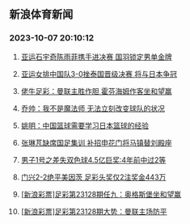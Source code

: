 ## 新浪体育新闻 
### 2023-10-07 20:10:12

1. [亚运石宇奇陈雨菲携手进决赛 国羽锁定男单金牌](https://sports.sina.com.cn/others/badmin/2023-10-06/doc-imzqethh1023067.shtml)

2. [亚运女排中国队3-0挫泰国晋级决赛 将与日本争冠](https://sports.sina.com.cn/others/volleyball/2023-10-06/doc-imzqenym7926733.shtml)

3. [佬牛足彩：曼联主胜作胆 霍芬海姆作客坐和望赢](https://sports.sina.com.cn/l/2023-10-07/doc-imzqfyzr1781930.shtml)

4. [乔帅：我不是魔法师 无法立刻改变球队的状况](https://sports.sina.com.cn/basketball/cba/2023-10-06/doc-imzqethi7806916.shtml)

5. [姚明：中国篮球需要学习日本篮球的经验](https://sports.sina.com.cn/basketball/cba/2023-10-06/doc-imzqethc7151934.shtml)

6. [张琳芃缺席国足集训 补招申花门将马镇替刘殿座](https://sports.sina.com.cn/china/2023-10-06/doc-imzqethh1027954.shtml)

7. [男子1号之差失双色球4.5亿巨奖:4年前中过2等](https://sports.sina.com.cn/l/2023-10-07/doc-imzqenym7917053.shtml)

8. [门兴2-2绝平美因茨 足彩头奖仅2注奖金443万](https://sports.sina.com.cn/l/2023-10-07/doc-imzqfqmw0582643.shtml)

9. [[新浪彩票]足彩第23128期任九：奥格斯堡坐和望赢](https://sports.sina.com.cn/l/2023-10-07/doc-imzqenym7927835.shtml)

10. [[新浪彩票]足彩第23128期大势：曼联主场防平](https://sports.sina.com.cn/l/2023-10-07/doc-imzqenym7927589.shtml)


